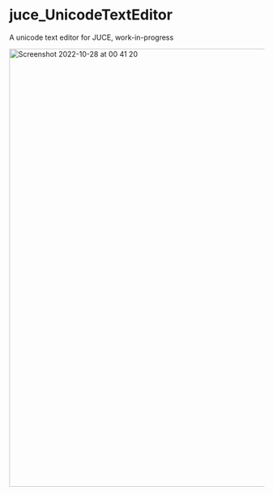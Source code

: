 # juce_UnicodeTextEditor
A unicode text editor for JUCE, work-in-progress

<img width="865" alt="Screenshot 2022-10-28 at 00 41 20" src="https://user-images.githubusercontent.com/44585538/198411457-d24495f8-5198-49f0-9dee-ddf844f012ac.png">
